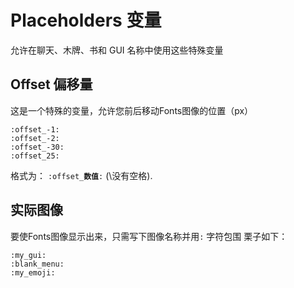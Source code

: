 # Placeholders 变量

允许在聊天、木牌、书和 GUI 名称中使用这些特殊变量

## Offset 偏移量

这是一个特殊的变量，允许您前后移动Fonts图像的位置（px）

```text
:offset_-1:
:offset_-2:
:offset_-30:
:offset_25:
```

格式为： `:offset_`**`数值`**`:` (\没有空格\).

## 实际图像

要使Fonts图像显示出来，只需写下图像名称并用`:` 字符包围
栗子如下：
```text
:my_gui:
:blank_menu:
:my_emoji:
```

